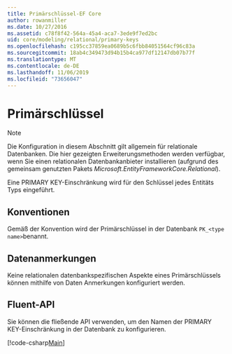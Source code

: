 ```yaml
---
title: Primärschlüssel-EF Core
author: rowanmiller
ms.date: 10/27/2016
ms.assetid: c78f8f42-564a-45a4-aca7-3ede9f7ed2bc
uid: core/modeling/relational/primary-keys
ms.openlocfilehash: c195cc37859ea0689b5c6fbb84051564cf96c83a
ms.sourcegitcommit: 18ab4c349473d94b15b4ca977df12147db07b77f
ms.translationtype: MT
ms.contentlocale: de-DE
ms.lasthandoff: 11/06/2019
ms.locfileid: "73656047"
---
```

# <a name="primary-keys"></a>Primärschlüssel

> [!NOTE]  
> Die Konfiguration in diesem Abschnitt gilt allgemein für relationale Datenbanken. Die hier gezeigten Erweiterungsmethoden werden verfügbar, wenn Sie einen relationalen Datenbankanbieter installieren (aufgrund des gemeinsam genutzten Pakets *Microsoft.EntityFrameworkCore.Relational*).

Eine PRIMARY KEY-Einschränkung wird für den Schlüssel jedes Entitäts Typs eingeführt.

## <a name="conventions"></a>Konventionen

Gemäß der Konvention wird der Primärschlüssel in der Datenbank `PK_<type name>`benannt.

## <a name="data-annotations"></a>Datenanmerkungen

Keine relationalen datenbankspezifischen Aspekte eines Primärschlüssels können mithilfe von Daten Anmerkungen konfiguriert werden.

## <a name="fluent-api"></a>Fluent-API

Sie können die fließende API verwenden, um den Namen der PRIMARY KEY-Einschränkung in der Datenbank zu konfigurieren.

[!code-csharp[Main](../../../../samples/core/Modeling/FluentAPI/Relational/KeyName.cs?name=KeyName&highlight=9)]
